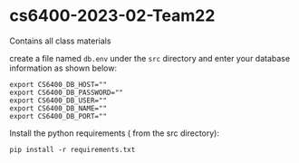 # cs6400-2023-02-Team22

Contains all class materials

create a file named `db.env` under the `src` directory and enter your database information as shown below:

```
export CS6400_DB_HOST=""
export CS6400_DB_PASSWORD=""
export CS6400_DB_USER=""
export CS6400_DB_NAME=""
export CS6400_DB_PORT=""

```

Install the python requirements ( from the src directory):

```
pip install -r requirements.txt
```
